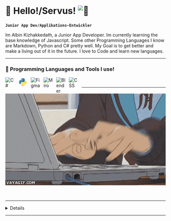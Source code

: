 # 🤯 Hello!/Servus! <img src="https://github.com/wervlad/wervlad/assets/24524555/766d336d-b87d-44ba-807c-c51de2bc6b4d" width="28px" alt="👋"></h1>

**`Junior App Dev/Applikations-Entwickler`**

Im Albin Kizhakkedath, a Junior App Developer. Im currently learning the base knowledge of Javascript. Some other Programming Languages I know are Markdown, Python and C# pretty well. My Goal is to get better and make a living out of it in the future. I love to Code and learn new languages.


---


### 🧰 Programming Languages and Tools I use!


<img align="left" alt="C#" width="30px" style="padding-right:10px;" src="https://camo.githubusercontent.com/8d56e87edf99e89bfc457cd62462e0b7aae19e6b197b1df5c542d474d8d76f81/68747470733a2f2f646576656c6f7065722e6665646f726170726f6a6563742e6f72672f7374617469632f6c6f676f2f6373686172702e706e67" />
<img align="left" alt="Python" width="30px" style="padding-right:10px;" src="https://raw.githubusercontent.com/devicons/devicon/master/icons/python/python-original.svg" />
<img align="left" alt="Figma" width="30px" style="padding-right:10px;" src="https://cdn.sanity.io/images/599r6htc/localized/46a76c802176eb17b04e12108de7e7e0f3736dc6-1024x1024.png?w=670&h=670&q=75&fit=max&auto=format"/>
<img align="left" alt="Miro" width="30px" style="padding-right:10px;" src="https://www.dockhunt.com/_next/image?url=https%3A%2F%2Fdockhunt-images.nyc3.cdn.digitaloceanspaces.com%2F0f9b0f01-ef9d-4a0e-bfa3-4109d33dc563&w=384&q=75" />
<img align="left" alt="Blender" width="30px" style="padding-right:10px;" src="https://upload.wikimedia.org/wikipedia/commons/thumb/0/0c/Blender_logo_no_text.svg/2503px-Blender_logo_no_text.svg.png"/>
<img align="left" alt="CSS" width="30px" style="padding-right:10px;" src="https://cdn-icons-png.flaticon.com/512/732/732190.png"/>
‎‎‎
‎‎‎

---

![](https://github.com/albinkizh/albinkizh/blob/main/anime-computer.gif)

‎‎‎
‎‎‎

---

<details>
<p align="center">
  <a href="https://github.com/albinkizh">
    <img src="http://github-profile-summary-cards.vercel.app/api/cards/profile-details?username=albinkizh&theme=transparent" />
  </a>
  <a href="https://github.com/albinkizh">
    <img src="https://github-readme-streak-stats.herokuapp.com/?user=albinkizh&hide_border=true&card_width=338&theme=transparent" />
  </a>
    <a href="https://github.com/albinkizh">
    <img src="http://github-profile-summary-cards.vercel.app/api/cards/repos-per-language?username=albinkizh&theme=transparent" />
</p>
</details>

---
